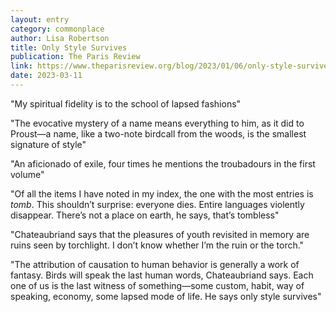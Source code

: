 ```yaml
---
layout: entry
category: commonplace
author: Lisa Robertson
title: Only Style Survives
publication: The Paris Review
link: https://www.theparisreview.org/blog/2023/01/06/only-style-survives-lisa-robertson-on-chateaubriand/
date: 2023-03-11
---
```


"My spiritual fidelity is to the school of lapsed fashions"

"The evocative mystery of a name means everything to him, as it did to Proust—a name, like a two-note birdcall from the woods, is the smallest signature of style"

"An aficionado of exile, four times he mentions the troubadours in the first volume"

"Of all the items I have noted in my index, the one with the most entries is *tomb*. This shouldn’t surprise: everyone dies. Entire languages violently disappear. There’s not a place on earth, he says, that’s tombless"

"Chateaubriand says that the pleasures of youth revisited in memory are ruins seen by torchlight. I don’t know whether I’m the ruin or the torch."

"The attribution of causation to human behavior is generally a work of fantasy. Birds will speak the last human words, Chateaubriand says. Each one of us is the last witness of something—some custom, habit, way of speaking, economy, some lapsed mode of life. He says only style survives"
